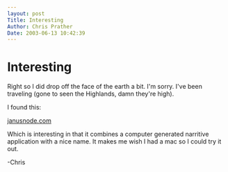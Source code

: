 ```yaml
---
layout: post
Title: Interesting  
Author: Chris Prather
Date: 2003-06-13 10:42:39
---
```


# Interesting
Right so I did drop off the face of the earth a bit. I'm sorry. I've been traveling (gone to seen the Highlands, damn they're high).

I found this: 

<a title="janusnode.com" href="http://janusnode.com/">janusnode.com</a>

Which is interesting in that it combines a computer generated narritive application with a nice name.  It makes me wish I had a mac so I could try it out.

-Chris

